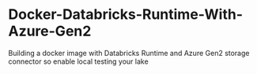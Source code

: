 # Docker-Databricks-Runtime-With-Azure-Gen2
Building a docker image with Databricks Runtime and Azure Gen2 storage connector so enable local testing your lake
